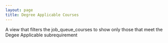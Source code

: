 ```yaml
---
layout: page
title: Degree Applicable Courses
---
```


A view that filters the job_queue_courses to show only those that meet the Degee Applicable subrequirement
